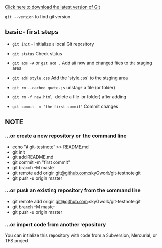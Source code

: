 [Click here to download the latest version of Git](https://git-scm.com/)

`git --version` to find git version

## basic- first steps

- `git init` - Initialize a local Git repository

- `git status` Check status
- `git add -A` or `git add .` Add all new and changed files to the staging area

- `git add style.css` Add the 'style.css' to the staging area
- `git rm --cached quote.js` unstage a file (or folder)
- `git rm -f new.html ` delete a file (or folder) after adding

- `git commit -m "the first commit"` Commit changes

## NOTE

### …or create a new repository on the command line

- echo "# git-testnote" >> README.md
- git init
- git add README.md
- git commit -m "first commit"
- git branch -M master
- git remote add origin git@github.com:skyGwork/git-testnote.git
- git push -u origin master

### …or push an existing repository from the command line

- git remote add origin git@github.com:skyGwork/git-testnote.git
- git branch -M master
- git push -u origin master

### …or import code from another repository

You can initialize this repository with code from a Subversion, Mercurial, or TFS project.


